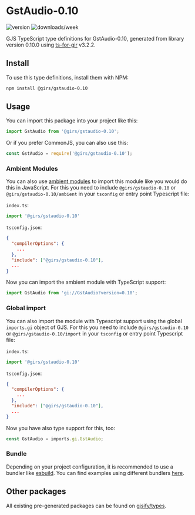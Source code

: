 
# GstAudio-0.10

![version](https://img.shields.io/npm/v/@girs/gstaudio-0.10)
![downloads/week](https://img.shields.io/npm/dw/@girs/gstaudio-0.10)


GJS TypeScript type definitions for GstAudio-0.10, generated from library version 0.10.0 using [ts-for-gir](https://github.com/gjsify/ts-for-gir) v3.2.2.


## Install

To use this type definitions, install them with NPM:
```bash
npm install @girs/gstaudio-0.10
```

## Usage

You can import this package into your project like this:
```ts
import GstAudio from '@girs/gstaudio-0.10';
```

Or if you prefer CommonJS, you can also use this:
```ts
const GstAudio = require('@girs/gstaudio-0.10');
```

### Ambient Modules

You can also use [ambient modules](https://github.com/gjsify/ts-for-gir/tree/main/packages/cli#ambient-modules) to import this module like you would do this in JavaScript.
For this you need to include `@girs/gstaudio-0.10` or `@girs/gstaudio-0.10/ambient` in your `tsconfig` or entry point Typescript file:

`index.ts`:
```ts
import '@girs/gstaudio-0.10'
```

`tsconfig.json`:
```json
{
  "compilerOptions": {
    ...
  },
  "include": ["@girs/gstaudio-0.10"],
  ...
}
```

Now you can import the ambient module with TypeScript support: 

```ts
import GstAudio from 'gi://GstAudio?version=0.10';
```

### Global import

You can also import the module with Typescript support using the global `imports.gi` object of GJS.
For this you need to include `@girs/gstaudio-0.10` or `@girs/gstaudio-0.10/import` in your `tsconfig` or entry point Typescript file:

`index.ts`:
```ts
import '@girs/gstaudio-0.10'
```

`tsconfig.json`:
```json
{
  "compilerOptions": {
    ...
  },
  "include": ["@girs/gstaudio-0.10"],
  ...
}
```

Now you have also type support for this, too:

```ts
const GstAudio = imports.gi.GstAudio;
```

### Bundle

Depending on your project configuration, it is recommended to use a bundler like [esbuild](https://esbuild.github.io/). You can find examples using different bundlers [here](https://github.com/gjsify/ts-for-gir/tree/main/examples).

## Other packages

All existing pre-generated packages can be found on [gjsify/types](https://github.com/gjsify/types).

